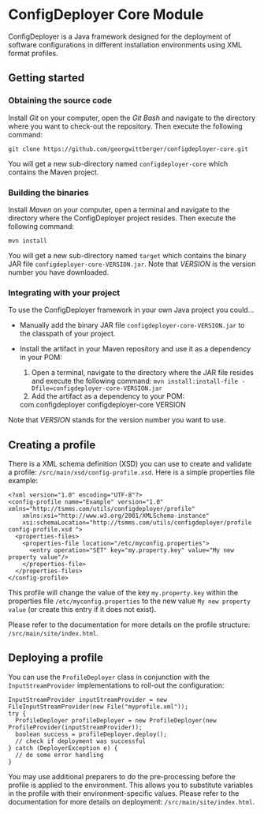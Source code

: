 ConfigDeployer Core Module
==========================

ConfigDeployer is a Java framework designed for the deployment of software configurations in different installation environments using XML format profiles.

Getting started
---------------

### Obtaining the source code

Install *Git* on your computer, open the *Git Bash* and navigate to the directory where you want to check-out the repository. Then execute the following command:

    git clone https://github.com/georgwittberger/configdeployer-core.git

You will get a new sub-directory named `configdeployer-core` which contains the Maven project.

### Building the binaries

Install *Maven* on your computer, open a terminal and navigate to the directory where the ConfigDeployer project resides. Then execute the following command:

    mvn install

You will get a new sub-directory named `target` which contains the binary JAR file `configdeployer-core-VERSION.jar`. Note that *VERSION* is the version number you have downloaded.

### Integrating with your project

To use the ConfigDeployer framework in your own Java project you could...

- Manually add the binary JAR file `configdeployer-core-VERSION.jar` to the classpath of your project.
- Install the artifact in your Maven repository and use it as a dependency in your POM:
  1. Open a terminal, navigate to the directory where the JAR file resides and execute the following command: `mvn install:install-file -Dfile=configdeployer-core-VERSION.jar`
  2. Add the artifact as a dependency to your POM:

    <dependency>
      <groupId>com.configdeployer</groupId>
      <artifactId>configdeployer-core</artifactId>
      <version>VERSION</version>
    </dependency>

Note that *VERSION* stands for the version number you want to use.

Creating a profile
------------------

There is a XML schema definition (XSD) you can use to create and validate a profile: `/src/main/xsd/config-profile.xsd`. Here is a simple properties file example:

    <?xml version="1.0" encoding="UTF-8"?>
    <config-profile name="Example" version="1.0" xmlns="http://tsmms.com/utils/configdeployer/profile"
        xmlns:xsi="http://www.w3.org/2001/XMLSchema-instance"
        xsi:schemaLocation="http://tsmms.com/utils/configdeployer/profile config-profile.xsd ">
      <properties-files>
        <properties-file location="/etc/myconfig.properties">
          <entry operation="SET" key="my.property.key" value="My new property value"/>
        </properties-file>
      </properties-files>
    </config-profile>

This profile will change the value of the key `my.property.key` within the properties file `/etc/myconfig.properties` to the new value `My new property value` (or create this entry if it does not exist).

Please refer to the documentation for more details on the profile structure: `/src/main/site/index.html`.

Deploying a profile
-------------------

You can use the `ProfileDeployer` class in conjunction with the `InputStreamProvider` implementations to roll-out the configuration:

    InputStreamProvider inputStreamProvider = new FileInputStreamProvider(new File("myprofile.xml"));
    try {
      ProfileDeployer profileDeployer = new ProfileDeployer(new ProfileProvider(inputStreamProvider));
      boolean success = profileDeployer.deploy();
      // check if deployment was successful
    } catch (DeployerException e) {
      // do some error handling
    }

You may use additional preparers to do the pre-processing before the profile is applied to the environment. This allows you to substitute variables in the profile with their environment-specific values. Please refer to the documentation for more details on deployment: `/src/main/site/index.html`.
